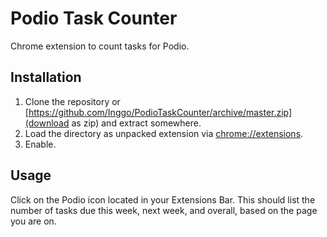 # Podio Task Counter

Chrome extension to count tasks for Podio.

## Installation

1. Clone the repository or [https://github.com/Inggo/PodioTaskCounter/archive/master.zip](download as zip) and extract somewhere.
2. Load the directory as unpacked extension via [chrome://extensions]().
3. Enable.

## Usage

Click on the Podio icon located in your Extensions Bar. This should list the number of tasks due this week, next week, and overall, based on the page you are on.